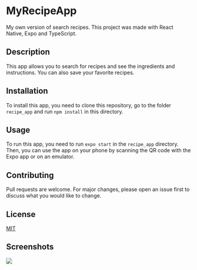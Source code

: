# MyRecipeApp
My own version of search recipes. This project was made with React Native, Expo and TypeScript.

## Description
This app allows you to search for recipes and see the ingredients and instructions. You can also save your favorite recipes.

## Installation
To install this app, you need to clone this repository, go to the folder `recipe_app` and run `npm install` in this directory.

## Usage
To run this app, you need to run `expo start` in the `recipe_app` directory. Then, you can use the app on your phone by scanning the QR code with the Expo app or on an emulator.

## Contributing
Pull requests are welcome. For major changes, please open an issue first to discuss what you would like to change.

## License
[MIT](https://choosealicense.com/licenses/mit/)

## Screenshots
![](C:\Users\vatoc\food-app\recipe_app\assets\Screenshot_HomePage.jpg)

